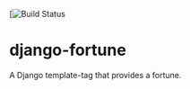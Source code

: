 [![Build Status](https://travis-ci.org/rerb/django-fortune.svg?branch=master)

# django-fortune
A Django template-tag that provides a fortune.


